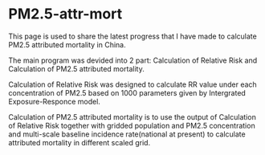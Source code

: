 # PM2.5-attr-mort

This page is used to share the latest progress that I have made to calculate PM2.5 attributed mortality in China.

The main program was devided into 2 part: Calculation of Relative Risk and Calculation of PM2.5 attributed mortality.

Calculation of Relative Risk was designed to calculate RR value under each concentration of PM2.5 based on 1000 parameters given by Intergrated Exposure-Responce model.

Calculation of PM2.5 attributed mortality is to use the output of Calculation of Relative Risk together with gridded population and PM2.5 concentration and multi-scale baseline incidence rate(national at present) to calculate attributed mortality in different scaled grid.
